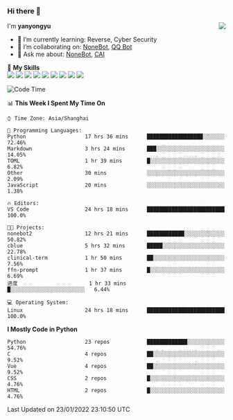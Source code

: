 ### Hi there 👋

<a href="#">
  <img align="right" src="https://github-readme-stats.vercel.app/api?username=yanyongyu&count_private=true&show_icons=true&bg_color=15,f2f7fd,E0EAFC" />
</a>

I'm **yanyongyu**

- 🌱 I’m currently learning: Reverse, Cyber Security
- 👯 I’m collaborating on: [NoneBot](https://github.com/nonebot), [QQ Bot](https://github.com/Mrs4s/go-cqhttp)
- 💬 Ask me about: [NoneBot](https://github.com/nonebot), [CAI](https://github.com/cscs181/CAI)

🌟 **My Skills**  
![](https://img.shields.io/badge/-Python-3e74a2?style=flat-square&logo=Python&logoColor=fff)
![](https://img.shields.io/badge/-Node.js-339933?style=flat-square&logo=Node.js&logoColor=fff)
![](https://img.shields.io/badge/-Vue-4fc08d?style=flat-square&logo=Vue.js&logoColor=fff)
![](https://img.shields.io/badge/-React-2d98ce?style=flat-square&logo=React&logoColor=fff)
![](https://img.shields.io/badge/-Docker-2496ED?style=flat-square&logo=Docker&logoColor=fff)
![](https://img.shields.io/badge/-Linux-000000?style=flat-square&logo=Linux&logoColor=fff)
![](https://img.shields.io/badge/-MySQL-4479A1?style=flat-square&logo=MySQL&logoColor=fff)
![](https://img.shields.io/badge/-Redis-DC382D?style=flat-square&logo=Redis&logoColor=fff)
![](https://img.shields.io/badge/-MongoDB-47A248?style=flat-square&logo=MongoDB&logoColor=fff)

<!--START_SECTION:waka-->
![Code Time](http://img.shields.io/badge/Code%20Time-2%2C052%20hrs%2014%20mins-blue)

📊 **This Week I Spent My Time On** 

```text
⌚︎ Time Zone: Asia/Shanghai

💬 Programming Languages: 
Python                   17 hrs 36 mins      ██████████████████░░░░░░░   72.46% 
Markdown                 3 hrs 24 mins       ███░░░░░░░░░░░░░░░░░░░░░░   14.05% 
TOML                     1 hr 39 mins        █░░░░░░░░░░░░░░░░░░░░░░░░   6.82% 
Other                    30 mins             ░░░░░░░░░░░░░░░░░░░░░░░░░   2.09% 
JavaScript               20 mins             ░░░░░░░░░░░░░░░░░░░░░░░░░   1.38%

🔥 Editors: 
VS Code                  24 hrs 18 mins      █████████████████████████   100.0%

🐱‍💻 Projects: 
nonebot2                 12 hrs 21 mins      ████████████░░░░░░░░░░░░░   50.82% 
cblue                    5 hrs 32 mins       █████░░░░░░░░░░░░░░░░░░░░   22.78% 
clinical-term            1 hr 50 mins        ██░░░░░░░░░░░░░░░░░░░░░░░   7.56% 
ffn-prompt               1 hr 37 mins        █░░░░░░░░░░░░░░░░░░░░░░░░   6.69% 
进度                       1 hr 33 mins        █░░░░░░░░░░░░░░░░░░░░░░░░   6.44%

💻 Operating System: 
Linux                    24 hrs 18 mins      █████████████████████████   100.0%

```

**I Mostly Code in Python** 

```text
Python                   23 repos            █████████████░░░░░░░░░░░░   54.76% 
C                        4 repos             ██░░░░░░░░░░░░░░░░░░░░░░░   9.52% 
Vue                      4 repos             ██░░░░░░░░░░░░░░░░░░░░░░░   9.52% 
CSS                      2 repos             █░░░░░░░░░░░░░░░░░░░░░░░░   4.76% 
HTML                     2 repos             █░░░░░░░░░░░░░░░░░░░░░░░░   4.76%

```



 Last Updated on 23/01/2022 23:10:50 UTC
<!--END_SECTION:waka-->
